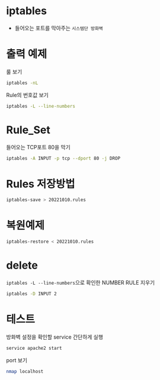 # iptables
* 들어오는 포트를 막아주는 `시스템단 방화벽`

# 출력 예제

룰 보기
```bash
iptables -nL
```

Rule의 번호값 보기
```bash
iptables -L --line-numbers
```
# Rule_Set

들어오는 TCP포트 80을 막기
```bash
iptables -A INPUT -p tcp --dport 80 -j DROP 
```

# Rules 저장방법

```bash
iptables-save > 20221010.rules
```

# 복원예제

```bash
iptables-restore < 20221010.rules
```

# delete

`iptables -L --line-numbers`으로 확인한 NUMBER RULE 지우기
```bash
iptables -D INPUT 2
```



# 테스트

방화벽 설정을 확인할 service 간단하게 실행
```bash
service apache2 start
```

port 보기
```bash 
nmap localhost
```